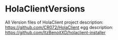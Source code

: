 # HolaClientVersions
All Version files of HolaClient
project description: https://github.com/CR072/HolaClient
egg description: https://github.com/ItzBenoitXD/holaclient-installer
